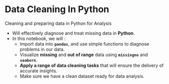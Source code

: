 # Data Cleaning In Python
Cleaning and preparing data in Python for Analysis

- Will effectively diagnose and treat missing data in **Python**.
- In this notebook, we will :
  - Import data into **`pandas`**, and use simple functions to diagnose problems in our data.
  - Visualize **missing** and **out of range** data using **`missingno`** and **`seaborn`**.
  - **Apply a range of data cleaning tasks** that will ensure the delivery of accurate insights.
  - Make sure we have a clean dataset ready for data analysis.

